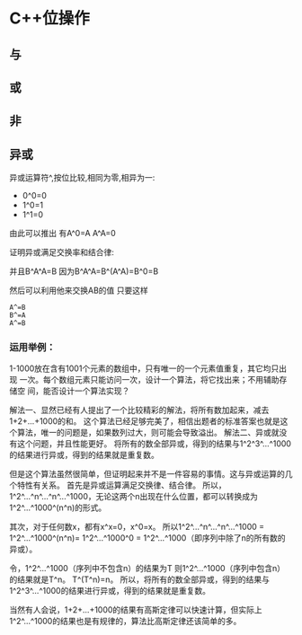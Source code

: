 # C++位操作

## 与

## 或

## 非

## 异或
异或运算符^,按位比较,相同为零,相异为一:
* 0^0=0
* 1^0=1 
* 1^1=0  

由此可以推出 有A^0=A     A^A=0  

证明异或满足交换率和结合律:

并且B^A^A=B  因为B^A^A=B^(A^A)=B^0=B  

然后可以利用他来交换AB的值 只要这样
```
A^=B
B^=A
A^=B
```

### 运用举例：

1-1000放在含有1001个元素的数组中，只有唯一的一个元素值重复，其它均只出现
一次。每个数组元素只能访问一次，设计一个算法，将它找出来；不用辅助存储空
间，能否设计一个算法实现？

解法一、显然已经有人提出了一个比较精彩的解法，将所有数加起来，减去1+2+...+1000的和。
这个算法已经足够完美了，相信出题者的标准答案也就是这个算法，唯一的问题是，如果数列过大，则可能会导致溢出。
解法二、异或就没有这个问题，并且性能更好。
将所有的数全部异或，得到的结果与1^2^3^...^1000的结果进行异或，得到的结果就是重复数。

但是这个算法虽然很简单，但证明起来并不是一件容易的事情。这与异或运算的几个特性有关系。
首先是异或运算满足交换律、结合律。
所以，1^2^...^n^...^n^...^1000，无论这两个n出现在什么位置，都可以转换成为1^2^...^1000^(n^n)的形式。

其次，对于任何数x，都有x^x=0，x^0=x。
所以1^2^...^n^...^n^...^1000 = 1^2^...^1000^(n^n)= 1^2^...^1000^0 = 1^2^...^1000（即序列中除了n的所有数的异或）。

令，1^2^...^1000（序列中不包含n）的结果为T
则1^2^...^1000（序列中包含n）的结果就是T^n。
T^(T^n)=n。
所以，将所有的数全部异或，得到的结果与1^2^3^...^1000的结果进行异或，得到的结果就是重复数。

当然有人会说，1+2+...+1000的结果有高斯定律可以快速计算，但实际上1^2^...^1000的结果也是有规律的，算法比高斯定律还该简单的多。
